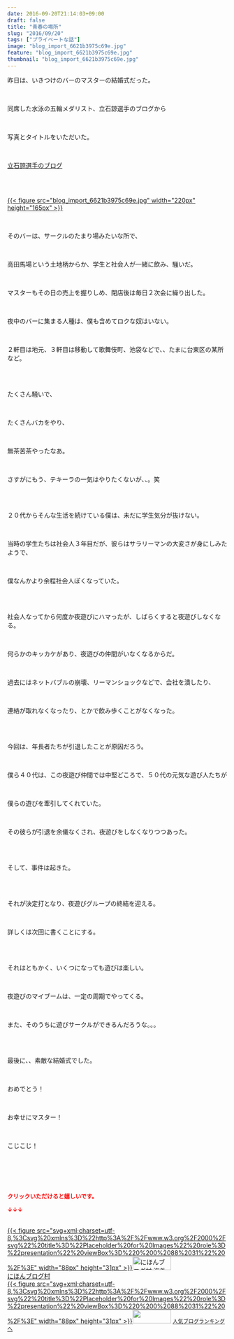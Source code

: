 ```yaml
---
date: 2016-09-20T21:14:03+09:00
draft: false
title: "青春の場所"
slug: "2016/09/20"
tags: ["プライベートな話"]
image: "blog_import_6621b3975c69e.jpg"
feature: "blog_import_6621b3975c69e.jpg"
thumbnail: "blog_import_6621b3975c69e.jpg"
---
```

<p>昨日は、いきつけのバーのマスターの結婚式だった。</p><br/><p>同席した水泳の五輪メダリスト、立石諒選手のブログから</p><br/><p>写真とタイトルをいただいた。</p><br/><p><a href="tateishiryo" target="_blank">立石諒選手のブログ</a></p><br/><p><br/><a href="blog_import_6621b398cf920.jpg">{{< figure src="blog_import_6621b3975c69e.jpg" width="220px" height="165px" >}}</a> <br/></p><p><br/></p><p>そのバーは、サークルのたまり場みたいな所で、</p><br/><p>高田馬場という土地柄からか、学生と社会人が一緒に飲み、騒いだ。</p><br/><p>マスターもその日の売上を握りしめ、閉店後は毎日２次会に繰り出した。</p><br/><p>夜中のバーに集まる人種は、僕も含めてロクな奴はいない。</p><br/><p>２軒目は地元、３軒目は移動して歌舞伎町、池袋などで、、たまに台東区の某所など。</p><br/><p><br/>たくさん騒いで、</p><br/><p>たくさんバカをやり、</p><br/><p>無茶苦茶やったなあ。</p><br/><p>さすがにもう、テキーラの一気はやりたくないが、、。笑</p><br/><p><br/>２０代からそんな生活を続けている僕は、未だに学生気分が抜けない。</p><br/><p>当時の学生たちは社会人３年目だが、彼らはサラリーマンの大変さが身にしみたようで、</p><br/><p>僕なんかより余程社会人ぽくなっていた。</p><br/><p><br/>社会人なってから何度か夜遊びにハマったが、しばらくすると夜遊びしなくなる。</p><br/><p>何らかのキッカケがあり、夜遊びの仲間がいなくなるからだ。</p><br/><p>過去にはネットバブルの崩壊、リーマンショックなどで、会社を潰したり、</p><br/><p>連絡が取れなくなったり、とかで飲み歩くことがなくなった。</p><br/><p><br/>今回は、年長者たちが引退したことが原因だろう。</p><br/><p>僕ら４０代は、この夜遊び仲間では中堅どころで、５０代の元気な遊び人たちが</p><br/><p>僕らの遊びを牽引してくれていた。</p><br/><p>その彼らが引退を余儀なくされ、夜遊びをしなくなりつつあった。</p><br/><p><br/>そして、事件は起きた。</p><br/><p><br/>それが決定打となり、夜遊びグループの終結を迎える。</p><br/><p>詳しくは次回に書くことにする。</p><br/><p><br/>それはともかく、いくつになっても遊びは楽しい。</p><br/><p>夜遊びのマイブームは、一定の周期でやってくる。</p><br/><p>また、そのうちに遊びサークルができるんだろうな。。。</p><br/><p><br/>最後に、、素敵な結婚式でした。</p><br/><p>おめでとう！</p><br/><p>お幸せにマスター！</p><br/><p>こじこじ！</p><br/><br/><br/><br/><p><font color="#ff0000" size="2"><strong>クリックいただけると嬉しいです。<br/></strong></font></p><p><font color="#ff0000" size="2"><strong>↓↓↓</strong></font></p><p><br/><a href="ranking.html?p_cid=01260127" target="_blank">{{< figure src="svg+xml;charset=utf-8,%3Csvg%20xmlns%3D%22http%3A%2F%2Fwww.w3.org%2F2000%2Fsvg%22%20title%3D%22Placeholder%20for%20Images%22%20role%3D%22presentation%22%20viewBox%3D%220%200%2088%2031%22%20%2F%3E" width="88px" height="31px" >}}<noscript><img border="0" alt="にほんブログ村 海外生活ブログ バリ島情報へ" src="https://img-proxy.blog-video.jp/images?url=http%3A%2F%2Foverseas.blogmura.com%2Fbali%2Fimg%2Fbali88_31.gif" width="88" height="31"></noscript></a> <br/><a href="ranking.html?p_cid=01260127" target="_blank">にほんブログ村</a> <br/><a title="人気ブログランキングへ" href="link.php?1804582">{{< figure src="svg+xml;charset=utf-8,%3Csvg%20xmlns%3D%22http%3A%2F%2Fwww.w3.org%2F2000%2Fsvg%22%20title%3D%22Placeholder%20for%20Images%22%20role%3D%22presentation%22%20viewBox%3D%220%200%2088%2031%22%20%2F%3E" width="88px" height="31px" >}}<noscript><img border="0" src="https://blog.with2.net/img/banner/banner_22.gif" width="88" height="31"></noscript></a> <a style="FONT-SIZE: 12px" href="link.php?1804582">人気ブログランキングへ</a> </p>


